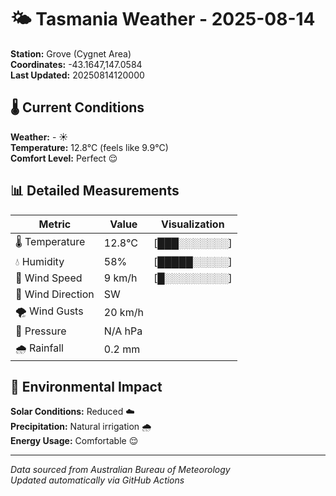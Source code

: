 # 🌤️ Tasmania Weather - 2025-08-14

**Station:** Grove (Cygnet Area)  
**Coordinates:** -43.1647,147.0584  
**Last Updated:** 20250814120000

## 🌡️ Current Conditions

**Weather:** - ☀️  
**Temperature:** 12.8°C (feels like 9.9°C)  
**Comfort Level:** Perfect 😌

## 📊 Detailed Measurements

| Metric | Value | Visualization |
|--------|-------|---------------|
| 🌡️ Temperature | 12.8°C | [███░░░░░░░] |
| 💧 Humidity | 58% | [█████░░░░░] |
| 💨 Wind Speed | 9 km/h | [█░░░░░░░░░] |
| 🧭 Wind Direction | SW | |
| 🌪️ Wind Gusts | 20 km/h | |
| 🔽 Pressure | N/A hPa | |
| 🌧️ Rainfall | 0.2 mm | |

## 🌱 Environmental Impact

**Solar Conditions:** Reduced ☁️  
**Precipitation:** Natural irrigation 🌧️  
**Energy Usage:** Comfortable 😌

---
*Data sourced from Australian Bureau of Meteorology*  
*Updated automatically via GitHub Actions*
